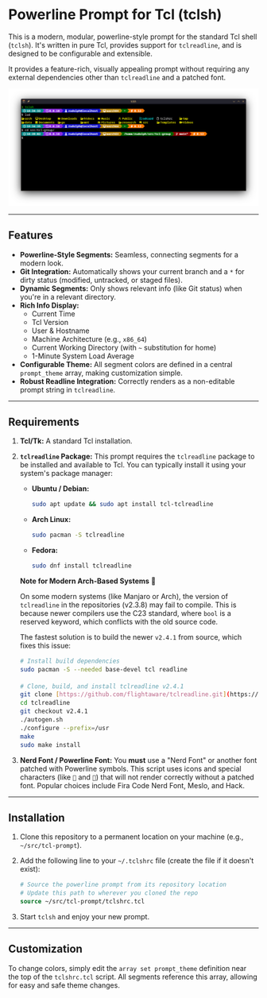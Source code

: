 # Powerline Prompt for Tcl (tclsh)

This is a modern, modular, powerline-style prompt for the standard Tcl shell (`tclsh`). It's written in pure Tcl, provides support for `tclreadline`, and is designed to be configurable and extensible.

It provides a feature-rich, visually appealing prompt without requiring any external dependencies other than `tclreadline` and a patched font.


![Screenshot of the Tcl Powerline Prompt](images/kitty-prompt.png)

---
## Features

* **Powerline-Style Segments:** Seamless, connecting segments for a modern look.
* **Git Integration:** Automatically shows your current branch and a `*` for dirty status (modified, untracked, or staged files).
* **Dynamic Segments:** Only shows relevant info (like Git status) when you're in a relevant directory.
* **Rich Info Display:**
    * Current Time
    * Tcl Version
    * User & Hostname
    * Machine Architecture (e.g., `x86_64`)
    * Current Working Directory (with `~` substitution for home)
    * 1-Minute System Load Average
* **Configurable Theme:** All segment colors are defined in a central `prompt_theme` array, making customization simple.
* **Robust Readline Integration:** Correctly renders as a non-editable prompt string in `tclreadline`.

---

## Requirements

1.  **Tcl/Tk:** A standard Tcl installation.

2.  **`tclreadline` Package:** This prompt requires the `tclreadline` package to be installed and available to Tcl. You can typically install it using your system's package manager:

    * **Ubuntu / Debian:**
        ```sh
        sudo apt update && sudo apt install tcl-tclreadline
        ```
    * **Arch Linux:**
        ```sh
        sudo pacman -S tclreadline
        ```
    * **Fedora:**
        ```sh
        sudo dnf install tclreadline
        ```

     **Note for Modern Arch-Based Systems** 📝
    
     On some modern systems (like Manjaro or Arch), the version of `tclreadline` in the repositories (v2.3.8) may fail to compile. This is because newer compilers use the C23 standard, where `bool` is a reserved keyword, which conflicts with the old source code.
    
     The fastest solution is to build the newer `v2.4.1` from source, which fixes this issue:
    
     ```sh
     # Install build dependencies
     sudo pacman -S --needed base-devel tcl readline
    
     # Clone, build, and install tclreadline v2.4.1
     git clone [https://github.com/flightaware/tclreadline.git](https://github.com/flightaware/tclreadline.git)
     cd tclreadline
     git checkout v2.4.1
     ./autogen.sh
     ./configure --prefix=/usr
     make
     sudo make install
     ```

3.  **Nerd Font / Powerline Font:** You **must** use a "Nerd Font" or another font patched with Powerline symbols. This script uses icons and special characters (like `` and ``) that will not render correctly without a patched font. Popular choices include Fira Code Nerd Font, Meslo, and Hack.

---
## Installation

1.  Clone this repository to a permanent location on your machine (e.g., `~/src/tcl-prompt`).

2.  Add the following line to your `~/.tclshrc` file (create the file if it doesn't exist):

    ```tcl
    # Source the powerline prompt from its repository location
    # Update this path to wherever you cloned the repo
    source ~/src/tcl-prompt/tclshrc.tcl
    ```

3.  Start `tclsh` and enjoy your new prompt.

---
## Customization

To change colors, simply edit the `array set prompt_theme` definition near the top of the `tclshrc.tcl` script. All segments reference this array, allowing for easy and safe theme changes.
